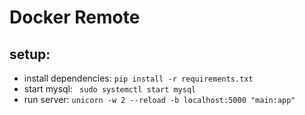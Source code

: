 # Docker Remote 


## setup:
* install dependencies: `pip install -r requirements.txt`
* start mysql: ` sudo systemctl start mysql`
* run server: `unicorn -w 2 --reload -b localhost:5000 "main:app"`  